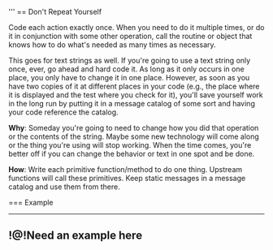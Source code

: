 '''
== Don't Repeat Yourself

Code each action exactly once. When you need to do it multiple times,
or do it in conjunction with some other operation, call the routine or object
that knows how to do what's needed as many times as necessary.

This goes for text strings as well. If you're going to use a text
string only once, ever, go ahead and hard code it. As long as it only
occurs in one place, you only have to change it in one place. However,
as soon as you have two copies of it at different places in your code
(e.g., the place where it is displayed and the test where you check
for it), you'll save yourself work in the long run by putting it in a
message catalog of some sort and having your code reference the
catalog.

**Why**: Someday you're going to need to change how you did that
  operation or the contents of the string. Maybe some new technology
  will come along or the thing you're using will stop working. When
  the time comes, you're better off if you can change the behavior or
  text in one spot and be done.

**How**: Write each primitive function/method to do one thing.
  Upstream functions will call these primitives. Keep static messages
  in a message catalog and use them from there.

=== Example

----
!@!Need an example here
----
